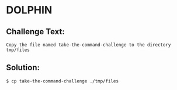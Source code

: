 # DOLPHIN

## Challenge Text:

```
Copy the file named take-the-command-challenge to the directory tmp/files
```
## Solution:

```
$ cp take-the-command-challenge ./tmp/files
```